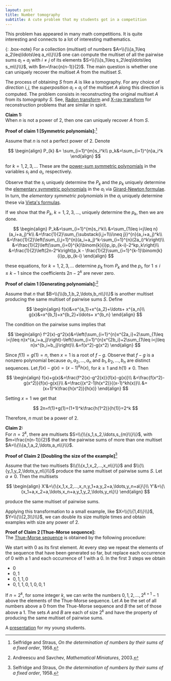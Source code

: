 ```yaml
---
layout: post
title: Number tomography
subtitle: A cute problem that my students got in a competition
---
```


This problem has appeared in many math competitions. It is quite interesting and connects to a lot of interesting mathematics.

{: .box-note}
For a collection (multiset) of numbers $A=\\{\\{a_1\leq a_2\leq\ldots\leq a_n\\}\\}$ one can compute the multiset of all the pairwise sums $a_i+a_j$ with $i\neq j$ of its elements $S=\\{\\{s_1\leq s_2\leq\ldots\leq s_m\\}\\}$, with $m=\frac{n(n-1)}{2}$. The main question is whether one can uniquely recover the multiset $A$ from the multiset $S$.

The process of obtaining $S$ from $A$ is like a tomography. For any choice of *direction* $i,j$, the *superposition* $a_i+a_j$ of the multiset $A$ along this direction is computed. The problem consists in reconstructing the original multiset $A$ from its *tomography* $S$. See, [Radon transform](https://en.wikipedia.org/wiki/Radon_transform) and [X-ray transform](https://en.wikipedia.org/wiki/X-ray_transform) for reconstruction problems that are similar in spirit.

**Claim 1:**  
When $n$ is not a power of $2$, then one can uniquely recover $A$ from $S$.

**Proof of claim 1 [Symmetric polynomials]:**[^1]

Assume that $n$ is not a perfect power of $2$. Denote

$$
\begin{align}
P_{k} &= \sum_{i=1}^{m}s_i^k\\
p_k&=\sum_{i=1}^{n}a_i^k
\end{align}
$$

for $k=1,2,3,\ldots$ These are the [power-sum symmetric polynomials](https://en.wikipedia.org/wiki/Power_sum_symmetric_polynomial) in the variables $s_i$ and $a_i$, respectively.

Observe that the $s_i$ uniquely determine the $P_k$ and the $p_k$ uniquely determine the [elementary symmetric polynomials](https://en.wikipedia.org/wiki/Elementary_symmetric_polynomial) in the $a_i$ via [Girard-Newton formulae](https://en.wikipedia.org/wiki/Newton%27s_identities). In turn, the *elementary symmetric polynomials* in the $a_i$ uniquely determine these via [Vieta's formulas](https://en.wikipedia.org/wiki/Vieta%27s_formulas).

If we show that the $P_k$, $k=1,2,3,\ldots$, uniquely determine the $p_k$, then we are done.

$$
\begin{align}
P_k&=\sum_{i=1}^{m}s_i^k\\
&=\sum_{1\leq i<j\leq n}(a_i+a_j)^k\\
&=\frac{1}{2}\sum_{\substack{i,j=1\\i\neq j}}^{n}(a_i+a_j)^k\\
&=\frac{1}{2}\left(\sum_{i,j=1}^{n}(a_i+a_j)^k-\sum_{i=1}^{n}(2a_i)^k\right)\\
&=\frac{1}{2}\left(\sum_{i=0}^{k}\binom{k}{i}p_ip_{k-i}-2^kp_k\right)\\
&=\frac{1}{2}\left(2n-2^k\right)p_k - \frac{1}{2}\sum_{i=1}^{k-1}\binom{k}{i}p_ip_{k-i}
\end{align}
$$

these equations, for $k=1,2,3,\ldots$ determine $p_k$ from $P_k$ and the $p_i$, for $1\leq i\leq k-1$ since the coefficients $2n-2^k$ are never zero.


**Proof of claim 1 [Generating polynomials]:**[^2]

Assume that $n$ that $B=\\{\\{b_1,b_2,\ldots,b_n\\}\\}$ is another multiset producing the same multiset of pairwise sums $S$. Define 

$$
\begin{align}
f(x)&=x^{a_1}+x^{a_2}+\ldots+ x^{a_n}\\
g(x)&=x^{b_1}+x^{b_2}+\ldots+ x^{b_n}
\end{align}
$$

The condition on the pairwise sums implies that 

$$
\begin{align}
f^2(x)-g^2(x)&=\left(\sum_{i=1}^{n}x^{2a_i}+2\sum_{1\leq i<j\leq n}x^{a_i+a_j}\right)-\left(\sum_{i=1}^{n}x^{2b_i}+2\sum_{1\leq i<j\leq n}x^{b_i+b_j}\right)\\
&=f(x^2)-g(x^2)
\end{align}
$$

Since $f(1)=g(1)=n$, then $x=1$ is a root of $f-g$. Observe that $f-g$ is a nonzero polynomial because $a_1,a_2,\ldots,a_n$ and $b_1,b_2,\ldots,b_n$ are distinct sequences. Let $f(x)-g(x)=(x-1)^kh(x)$, for $k\geq 1$ and $h(1)\neq0$. Then

$$
\begin{align}
f(x)+g(x)&=\frac{f^2(x)-g^2(x)}{f(x)-g(x)}\\
&=\frac{f(x^2)-g(x^2)}{f(x)-g(x)}\\
&=\frac{(x^2-1)h(x^2)}{(x-1)^kh(x)}\\
&=(x+1)^k\frac{h(x^2)}{h(x)}
\end{align}
$$

Setting $x=1$ we get that 

$$
2n=f(1)+g(1)=(1+1)^k\frac{h(1^2)}{h(1)}=2^k
$$

Therefore, $n$ must be a power of $2$.

**Claim 2:**  
For $n=2^k$, there are multisets $S=\\{\\{s_1,s_2,\ldots,s_{m}\\}\\}$, with $m=\frac{n(n-1)}{2}$ that are the pairwise sums of more than one multiset $A=\\{\\{a_1,a_2,\ldots,a_n\\}\\}$.

**Proof of Claim 2 [Doubling the size of the example]**[^1]

Assume that the two multisets $\\{\\{x_1,x_2,...,x_n\\}\\}$ and $\\{\\{y_1,y_2,\ldots,y_n\\}\\}$ produce the same multiset of pairwise sums $S$. Let $a\neq0$. Then the multisets 

$$
\begin{align}
X'&=\{\{x_1,x_2,...,x_n,y_1+a,y_2+a,\ldots,y_n+a\}\}\\
Y'&=\{\{x_1+a,x_2+a,\ldots,x_n+a,y_1,y_2,\ldots,y_n\}\}
\end{align}
$$

produce the same multiset of pairwise sums.

Applying this transformation to a small example, like $X=\\{\\{1,4\\}\\}$, $Y=\\{\\{2,3\\}\\}$, we can double its size multiple times and obtain examples with size any power of $2$.

**Proof of Claim 2 [Thue-Morse sequence]:**  
The [Thue-Morse sequence](https://en.wikipedia.org/wiki/Thue%E2%80%93Morse_sequence) is obtained by the following procedure: 

We start with $0$ as its first element. At every step we repeat the elements of the sequence that have been generated so far, but replace each occurrence of $0$ with a $1$ and each occurrence of $1$ with a $0$. In the first 3 steps we obtain

  * $0$
  * $0,1$
  * $0,1,1,0$
  * $0,1,1,0,1,0,0,1$

If $n=2^k$, for some integer $k$, we can write the numbers $0,1,2,\ldots,2^{k+1}-1$ above the elements of the Thue-Morse sequence. Let $A$ be the set of all numbers above a $0$ from the Thue-Morse sequence and $B$ the set of those above a $1$. The sets $A$ and $B$ are each of size $2^k$ and have the property of producing the same multiset of pairwise sums.

A [presentation](../assets/files/Talk.pdf) for my young students.

[^1]: Selfridge and Straus, *On the determination of numbers by their sums of a fixed order*, 1958.  
[^2]: Andreescu and Savchev, *Mathematical Miniatures*, 2003.
